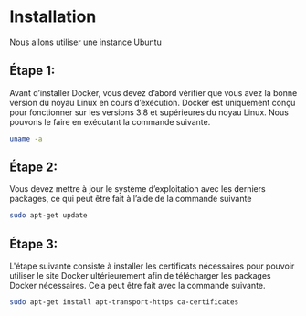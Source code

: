 # Installation

Nous allons utiliser une instance Ubuntu

## Étape 1:
Avant d’installer Docker, vous devez d’abord vérifier que vous avez la bonne version du noyau Linux en cours d’exécution. Docker est uniquement conçu pour fonctionner sur les versions 3.8 et supérieures du noyau Linux. Nous pouvons le faire en exécutant la commande suivante.
```sh
uname -a
```

## Étape 2:
Vous devez mettre à jour le système d’exploitation avec les derniers packages, ce qui peut être fait à l’aide de la commande suivante
```sh
sudo apt-get update
```

## Étape 3:
L'étape suivante consiste à installer les certificats nécessaires pour pouvoir utiliser le site Docker ultérieurement afin de télécharger les packages Docker nécessaires. Cela peut être fait avec la commande suivante.
```sh
sudo apt-get install apt-transport-https ca-certificates
```
